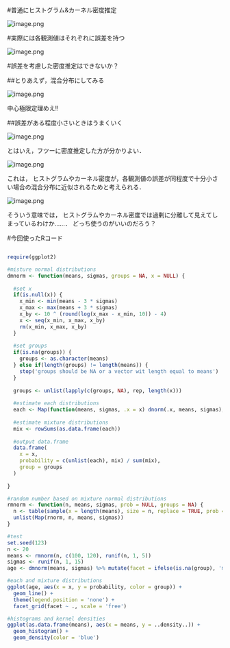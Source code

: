 #普通にヒストグラム&カーネル密度推定

![image.png](f4db335c-3a9e-52f2-07e2-89d8cbbcb188.png)

#実際には各観測値はそれぞれに誤差を持つ

![image.png](44eea894-9221-aa6e-f84c-aa3a9c84ed67.png)

#誤差を考慮した密度推定はできないか？

##とりあえず，混合分布にしてみる

![image.png](0effe004-3a52-8a66-b489-feb40029ad3f.png)

中心極限定理めえ!!

##誤差がある程度小さいときはうまくいく

![image.png](4b1d6a75-3f6e-bec0-8281-a5434a6e2519.png)

とはいえ，フツーに密度推定した方が分かりよい．

![image.png](1a10b0cb-539c-ee0b-3395-1a7c167433a8.png)

これは， ヒストグラムやカーネル密度が，各観測値の誤差が同程度で十分小さい場合の混合分布に近似されるためと考えられる．

![image.png](1e05e659-c742-7b3a-6db1-def88ca9254c.png)

そういう意味では， ヒストグラムやカーネル密度では過剰に分離して見えてしまっているわけか……．
どっち使うのがいいのだろう？

#今回使ったRコード

```r

require(ggplot2)

#misture normal distributions
dmnorm <- function(means, sigmas, groups = NA, x = NULL) {
  
  #set x
  if(is.null(x)) {
    x_min <- min(means - 3 * sigmas)
    x_max <- max(means + 3 * sigmas)
    x_by <- 10 ^ (round(log(x_max - x_min, 10)) - 4)
    x <- seq(x_min, x_max, x_by)
    rm(x_min, x_max, x_by)
  }
  
  #set groups  
  if(is.na(groups)) {
    groups <- as.character(means)
  } else if(length(groups) != length(means)) {
    stop('groups should be NA or a vector wit length equal to means')
  }
  
  groups <- unlist(lapply(c(groups, NA), rep, length(x)))
  
  #estimate each distributions
  each <- Map(function(means, sigmas, .x = x) dnorm(.x, means, sigmas), means, sigmas)
  
  #estimate mixture distributions
  mix <- rowSums(as.data.frame(each))
  
  #output data.frame
  data.frame(
    x = x,
    probability = c(unlist(each), mix) / sum(mix),
    group = groups
  )
  
}

#random number based on mixture normal distributions
rmnorm <- function(n, means, sigmas, prob = NULL, groups = NA) {
  n <- table(sample(x = length(means), size = n, replace = TRUE, prob = prob))
  unlist(Map(rnorm, n, means, sigmas))
}

#test
set.seed(123)
n <- 20
means <- rmnorm(n, c(100, 120), runif(n, 1, 5))
sigmas <- runif(n, 1, 15)
age <- dmnorm(means, sigmas) %>% mutate(facet = ifelse(is.na(group), 'mix', 'each'))

#each and mixture distributions
ggplot(age, aes(x = x, y = probability, color = group)) +
  geom_line() +
  theme(legend.position = 'none') +
  facet_grid(facet ~ ., scale = 'free')

#histograms and kernel densities
ggplot(as.data.frame(means), aes(x = means, y = ..density..)) +
  geom_histogram() +
  geom_density(color = 'blue')


```


